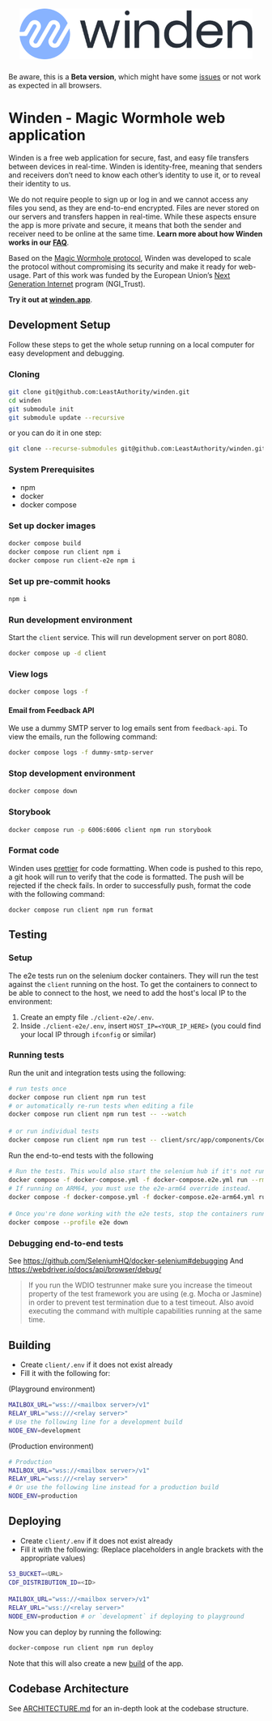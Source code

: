 <h1 align="center">
  <a href="https://winden.app"><img src="https://raw.githubusercontent.com/LeastAuthority/winden/main/client/src/public/LA_Winden_HorizontalLogo_Color.svg" height="100" alt="Winden Logo"></a>
</h1>

Be aware, this is a **Beta version**, which might have some [issues](https://winden.app/faq) or not work as expected in all browsers.

# Winden - Magic Wormhole web application

Winden is a free web application for secure, fast, and easy file transfers between devices in real-time. Winden is identity-free, meaning that senders and receivers don’t need to know each other’s identity to use it, or to reveal their identity to us.

We do not require people to sign up or log in and we cannot access any files you send, as they are end-to-end encrypted. Files are never stored on our servers and transfers happen in real-time. While these aspects ensure the app is more private and secure, it means that both the sender and receiver need to be online at the same time. **Learn more about how Winden works in our [FAQ](https://winden.app/faq)**.

Based on the [Magic Wormhole protocol](https://magic-wormhole.readthedocs.io/), Winden was developed to scale the protocol without compromising its security and make it ready for web-usage. Part of this work was funded by the European Union’s [Next Generation Internet](https://www.ngi.eu/) program (NGI_Trust).

**Try it out at [winden.app](https://winden.app)**.

## Development Setup

Follow these steps to get the whole setup running on a local computer for easy development and debugging.

### Cloning

```sh
git clone git@github.com:LeastAuthority/winden.git
cd winden
git submodule init
git submodule update --recursive
```

or you can do it in one step:

```sh
git clone --recurse-submodules git@github.com:LeastAuthority/winden.git
```

### System Prerequisites

- npm
- docker
- docker compose

### Set up docker images

```sh
docker compose build
docker compose run client npm i
docker compose run client-e2e npm i
```

### Set up pre-commit hooks

```sh
npm i
```

### Run development environment

Start the `client` service. This will run development server on port 8080.

```sh
docker compose up -d client
```

### View logs

```sh
docker compose logs -f
```

#### Email from Feedback API

We use a dummy SMTP server to log emails sent from `feedback-api`. To view the emails, run the following command:

```sh
docker compose logs -f dummy-smtp-server
```

### Stop development environment

```sh
docker compose down
```

### Storybook

```sh
docker compose run -p 6006:6006 client npm run storybook
```

### Format code

Winden uses [prettier](https://prettier.io/) for code formatting. When code is pushed to this repo, a git hook will run to verify that the code is formatted. The push will be rejected if the check fails. In order to successfully push, format the code with the following command:

```
docker compose run client npm run format
```

## Testing

### Setup

The e2e tests run on the selenium docker containers. They will run the test against the `client` running on the host.
To get the containers to connect to be able to connect to the host, we need to add the host's local IP to the environment:

1. Create an empty file `./client-e2e/.env`.
2. Inside `./client-e2e/.env`, insert `HOST_IP=<YOUR_IP_HERE>` (you could find your local IP through `ifconfig` or similar)

### Running tests

Run the unit and integration tests using the following:

```sh
# run tests once
docker compose run client npm run test
# or automatically re-run tests when editing a file
docker compose run client npm run test -- --watch

# or run individual tests
docker compose run client npm run test -- client/src/app/components/CodeInput.test.tsx
```

Run the end-to-end tests with the following

```sh
# Run the tests. This would also start the selenium hub if it's not running yet.
docker compose -f docker-compose.yml -f docker-compose.e2e.yml run --rm client-e2e
# If running on ARM64, you must use the e2e-arm64 override instead.
docker compose -f docker-compose.yml -f docker-compose.e2e-arm64.yml run --rm client-e2e

# Once you're done working with the e2e tests, stop the containers running the selenium hub.
docker compose --profile e2e down
```

### Debugging end-to-end tests

See https://github.com/SeleniumHQ/docker-selenium#debugging
And https://webdriver.io/docs/api/browser/debug/

> If you run the WDIO testrunner make sure you increase the timeout property of the test framework you are using (e.g. Mocha or Jasmine) in order to prevent test termination due to a test timeout. Also avoid executing the command with multiple capabilities running at the same time.

## Building

- Create `client/.env` if it does not exist already
- Fill it with the following for:

(Playground environment)

```sh
MAILBOX_URL="wss://<mailbox server>/v1"
RELAY_URL="wss:///<relay server>"
# Use the following line for a development build
NODE_ENV=development
```

(Production environment)

```sh
# Production
MAILBOX_URL="wss://<mailbox server>/v1"
RELAY_URL="wss:///<relay server>"
# Or use the following line instead for a production build
NODE_ENV=production
```

## Deploying

- Create `client/.env` if it does not exist already
- Fill it with the following: (Replace placeholders in angle brackets with the appropriate values)

```sh
S3_BUCKET=<URL>
CDF_DISTRIBUTION_ID=<ID>

MAILBOX_URL="wss://<mailbox server>/v1"
RELAY_URL="wss://<relay server>"
NODE_ENV=production # or `development` if deploying to playground
```

Now you can deploy by running the following:

```sh
docker-compose run client npm run deploy
```

Note that this will also create a new [build](#building) of the app.

## Codebase Architecture

See [ARCHITECTURE.md](/ARCHITECTURE.md) for an in-depth look at the codebase structure.
